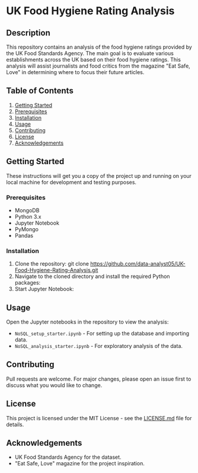# UK Food Hygiene Rating Analysis

## Description
This repository contains an analysis of the food hygiene ratings provided by the UK Food Standards Agency. The main goal is to evaluate various establishments across the UK based on their food hygiene ratings. This analysis will assist journalists and food critics from the magazine "Eat Safe, Love" in determining where to focus their future articles.

## Table of Contents
1. [Getting Started](#getting-started)
2. [Prerequisites](#prerequisites)
3. [Installation](#installation)
4. [Usage](#usage)
5. [Contributing](#contributing)
6. [License](#license)
7. [Acknowledgements](#acknowledgements)

## Getting Started
These instructions will get you a copy of the project up and running on your local machine for development and testing purposes.

### Prerequisites
* MongoDB
* Python 3.x
* Jupyter Notebook
* PyMongo
* Pandas

### Installation
1. Clone the repository:
git clone https://github.com/data-analyst05/UK-Food-Hygiene-Rating-Analysis.git
2. Navigate to the cloned directory and install the required Python packages:
3. Start Jupyter Notebook:


## Usage
Open the Jupyter notebooks in the repository to view the analysis:
* `NoSQL_setup_starter.ipynb` - For setting up the database and importing data.
* `NoSQL_analysis_starter.ipynb` - For exploratory analysis of the data.

## Contributing
Pull requests are welcome. For major changes, please open an issue first to discuss what you would like to change.

## License
This project is licensed under the MIT License - see the [LICENSE.md](LICENSE.md) file for details.

## Acknowledgements
* UK Food Standards Agency for the dataset.
* "Eat Safe, Love" magazine for the project inspiration.
